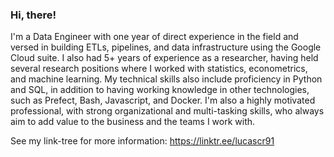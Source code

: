 ### Hi, there!

I'm a Data Engineer with one year of direct experience in the field and versed in building ETLs, pipelines, and data infrastructure using the Google Cloud suite. I also had 5+ years of experience as a researcher, having held several research positions where I worked with statistics, econometrics, and machine learning. My technical skills also include proficiency in Python and SQL, in addition to having working knowledge in other technologies, such as Prefect, Bash, Javascript, and Docker. I'm also a highly motivated professional, with strong organizational and multi-tasking skills, who always aim to add value to the business and the teams I work with.

See my link-tree for more information: https://linktr.ee/lucascr91

<!-- ![Top Langs](https://github-readme-stats.vercel.app/api/top-langs/?username=lucascr91&hide=jupyter%20notebook,html,tex,css,mako)
 -->
[1]: https://github.com/basedosdados
